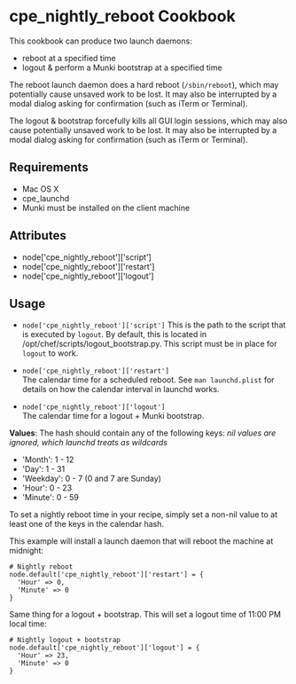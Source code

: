 cpe_nightly_reboot Cookbook
==================
This cookbook can produce two launch daemons: 
  * reboot at a specified time
  * logout & perform a Munki bootstrap at a specified time

The reboot launch daemon does a hard reboot (`/sbin/reboot`), which may potentially cause unsaved work to be lost. It may also be interrupted by a modal dialog asking for confirmation (such as iTerm or Terminal).

The logout & bootstrap forcefully kills all GUI login sessions, which may also cause potentially unsaved work to be lost.  It may also be interrupted by a modal dialog asking for confirmation (such as iTerm or Terminal).

Requirements
------------
* Mac OS X
* cpe_launchd
* Munki must be installed on the client machine

Attributes
----------
* node['cpe_nightly_reboot']['script']
* node['cpe_nightly_reboot']['restart']
* node['cpe_nightly_reboot']['logout']

Usage
-----
* `node['cpe_nightly_reboot']['script']`
This is the path to the script that is executed by `logout`. By default, this is located in /opt/chef/scripts/logout_bootstrap.py. This script must be in place for `logout` to work.

* `node['cpe_nightly_reboot']['restart']`  
The calendar time for a scheduled reboot.
See `man launchd.plist` for details on how the calendar interval in launchd works.

* `node['cpe_nightly_reboot']['logout']`  
The calendar time for a logout + Munki bootstrap.

**Values**: The hash should contain any of the following keys: *nil values are ignored, which launchd treats as wildcards*

* 'Month': 1 - 12
* 'Day': 1 - 31
* 'Weekday': 0 - 7 (0 and 7 are Sunday)
* 'Hour': 0 - 23
* 'Minute': 0 - 59

To set a nightly reboot time in your recipe, simply set a non-nil value to at least one of the keys in the calendar hash.

This example will install a launch daemon that will reboot the machine at midnight:

    # Nightly reboot
    node.default['cpe_nightly_reboot']['restart'] = {
      'Hour' => 0,
      'Minute' => 0
    }

Same thing for a logout + bootstrap.  This will set a logout time of 11:00 PM local time:

    # Nightly logout + bootstrap
    node.default['cpe_nightly_reboot']['logout'] = {
      'Hour' => 23,
      'Minute' => 0
    }
